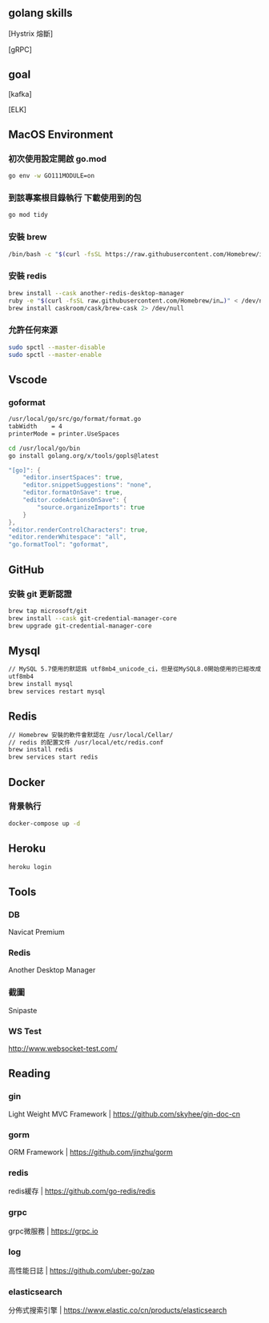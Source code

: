 ## golang skills
[Hystrix 熔斷]

[gRPC]

## goal
[kafka]

[ELK]

## MacOS Environment
### 初次使用設定開啟 go.mod
```sh
go env -w GO111MODULE=on
```

### 到該專案根目錄執行 下載使用到的包
```sh
go mod tidy
```

### 安裝 brew
```sh
/bin/bash -c "$(curl -fsSL https://raw.githubusercontent.com/Homebrew/install/master/install.sh)"
```

### 安裝 redis
```sh
brew install --cask another-redis-desktop-manager
ruby -e "$(curl -fsSL raw.githubusercontent.com/Homebrew/in…)" < /dev/null 2> /dev/null
brew install caskroom/cask/brew-cask 2> /dev/null
```

### 允許任何來源
```sh
sudo spctl --master-disable
sudo spctl --master-enable
```

## Vscode
### goformat
```sh
/usr/local/go/src/go/format/format.go
tabWidth    = 4
printerMode = printer.UseSpaces

cd /usr/local/go/bin
go install golang.org/x/tools/gopls@latest
```

```go
"[go]": {
    "editor.insertSpaces": true,
    "editor.snippetSuggestions": "none",
    "editor.formatOnSave": true,
    "editor.codeActionsOnSave": {
        "source.organizeImports": true
    }
},
"editor.renderControlCharacters": true,
"editor.renderWhitespace": "all",
"go.formatTool": "goformat",
```

## GitHub
### 安裝 git 更新認證
```sh
brew tap microsoft/git
brew install --cask git-credential-manager-core
brew upgrade git-credential-manager-core
```

## Mysql
```sh
// MySQL 5.7使用的默認爲 utf8mb4_unicode_ci，但是從MySQL8.0開始使用的已經改成 utf8mb4_0900_ai_ci
utf8mb4
brew install mysql
brew services restart mysql
```

## Redis
```sh
// Homebrew 安裝的軟件會默認在 /usr/local/Cellar/
// redis 的配置文件 /usr/local/etc/redis.conf
brew install redis
brew services start redis
```

## Docker
### 背景執行
```sh
docker-compose up -d
```

## Heroku
```sh
heroku login
```

## Tools
### DB
Navicat Premium

### Redis
Another Desktop Manager

### 截圖
Snipaste

### WS Test
http://www.websocket-test.com/

## Reading
### gin
Light Weight MVC Framework | https://github.com/skyhee/gin-doc-cn

### gorm
ORM Framework  | https://github.com/jinzhu/gorm

### redis
redis緩存 | https://github.com/go-redis/redis

### grpc
grpc微服務 | https://grpc.io

### log
高性能日誌 | https://github.com/uber-go/zap

### elasticsearch
分佈式搜索引擎 | https://www.elastic.co/cn/products/elasticsearch
